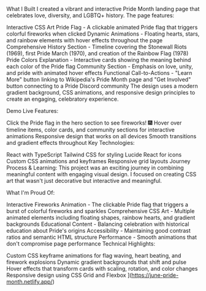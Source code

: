 What I Built
I created a vibrant and interactive Pride Month landing page that celebrates love, diversity, and LGBTQ+ history. The page features:

Interactive CSS Art Pride Flag - A clickable animated Pride flag that triggers colorful fireworks when clicked
Dynamic Animations - Floating hearts, stars, and rainbow elements with hover effects throughout the page
Comprehensive History Section - Timeline covering the Stonewall Riots (1969), first Pride March (1970), and creation of the Rainbow Flag (1978)
Pride Colors Explanation - Interactive cards showing the meaning behind each color of the Pride flag
Community Section - Emphasis on love, unity, and pride with animated hover effects
Functional Call-to-Actions - "Learn More" button linking to Wikipedia's Pride Month page and "Get Involved" button connecting to a Pride Discord community
The design uses a modern gradient background, CSS animations, and responsive design principles to create an engaging, celebratory experience.

Demo
Live Features:

Click the Pride flag in the hero section to see fireworks! 🎆
Hover over timeline items, color cards, and community sections for interactive animations
Responsive design that works on all devices
Smooth transitions and gradient effects throughout
Key Technologies:

React with TypeScript
Tailwind CSS for styling
Lucide React for icons
Custom CSS animations and keyframes
Responsive grid layouts
Journey
Process & Learning: This project was an exciting journey in combining meaningful content with engaging visual design. I focused on creating CSS art that wasn't just decorative but interactive and meaningful.

What I'm Proud Of:

Interactive Fireworks Animation - The clickable Pride flag that triggers a burst of colorful fireworks and sparkles
Comprehensive CSS Art - Multiple animated elements including floating shapes, rainbow hearts, and gradient backgrounds
Educational Content - Balancing celebration with historical education about Pride's origins
Accessibility - Maintaining good contrast ratios and semantic HTML structure
Performance - Smooth animations that don't compromise page performance
Technical Highlights:

Custom CSS keyframe animations for flag waving, heart beating, and firework explosions
Dynamic gradient backgrounds that shift and pulse
Hover effects that transform cards with scaling, rotation, and color changes
Responsive design using CSS Grid and Flexbox
](https://june-pride-month.netlify.app/)
